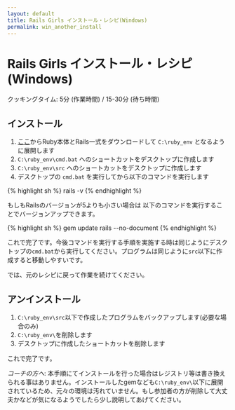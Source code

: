 ```yaml
---
layout: default
title: Rails Girls インストール・レシピ(Windows)
permalink: win_another_install
---
```


# Rails Girls インストール・レシピ(Windows)
<span class="muted">クッキングタイム: 5分 (作業時間) / 15-30分 (待ち時間)</span>

## インストール

1. [ここ](https://github.com/sho-h/ruby_env/archive/master.zip)からRuby本体とRails一式をダウンロードして `C:\ruby_env` となるように展開します
2. `C:\ruby_env\cmd.bat` へのショートカットをデスクトップに作成します
3. `C:\ruby_env\src` へのショートカットをデスクトップに作成します
4. デスクトップの `cmd.bat` を実行してから以下のコマンドを実行します

{% highlight sh %}
rails -v
{% endhighlight %}

もしもRailsのバージョンが5よりも小さい場合は 以下のコマンドを実行することでバージョンアップできます。

{% highlight sh %}
gem update rails --no-document
{% endhighlight %}

これで完了です。今後コマンドを実行する手順を実施する時は同じようにデスクトップの`cmd.bat`から実行してください。プログラムは同じように`src`以下に作成すると移動しやすいです。

では、元のレシピに戻って作業を続けてください。

## アンインストール

1. `C:\ruby_env\src`以下で作成したプログラムをバックアップします(必要な場合のみ)
2. `C:\ruby_env\`を削除します
3. デスクトップに作成したショートカットを削除します

これで完了です。

*コーチの方へ*: 本手順にてインストールを行った場合はレジストリ等は書き換えられる事はありません。インストールしたgemなども`C:\ruby_env\`以下に展開されているため、元々の環境は汚れていません。もし参加者の方が削除して大丈夫かなどが気になるようでしたら少し説明してあげてください。
